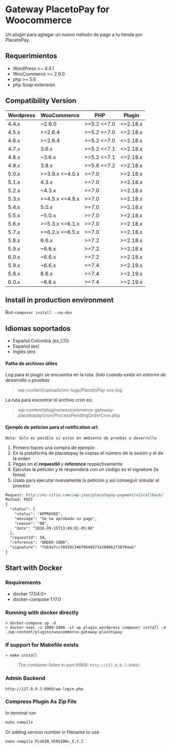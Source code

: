 # Gateway PlacetoPay for Woocommerce
Un plugin para agregar un nuevo método de pago a tu tienda por PlacetoPay.

## Requerimientos
- WordPress >= 4.4.1
- WooCommerce >= 2.6.0
- php >= 5.6
- php Soap extensión

## Compatibility Version

| Wordpress | WooCommerce     | PHP         | Plugin   |
|-----------|-----------------|-------------|----------|
| 4.4.x     | ~2.6.0          | >=5.2 <=7.0 | <=2.18.x |
| 4.5.x     | >=2.6.4         | >=5.2 <=7.0 | <=2.18.x |
| 4.6.x     | >=2.6.4         | >=5.2 <=7.0 | <=2.18.x |
| 4.7.x     | 3.6.x           | >=5.2 <=7.1 | <=2.18.x |
| 4.8.x     | ~3.6.x          | >=5.2 <=7.1 | <=2.18.x |
| 4.9.x     | 3.8.x           | >=5.6 <=7.2 | <=2.18.x |
| 5.0.x     | >=3.9.x <=4.0.x | >=7.0       | >=2.18.x |
| 5.1.x     | 4.3.x           | >=7.0       | >=2.18.x |
| 5.2.x     | ~4.3.x          | >=7.0       | >=2.18.x |
| 5.3.x     | >=4.5.x <=4.9.x | >=7.0       | >=2.18.x |
| 5.4.x     | 5.0.x           | >=7.0       | >=2.18.x |
| 5.5.x     | ~5.0.x          | >=7.0       | >=2.18.x |
| 5.6.x     | >=5.3.x <=6.1.x | >=7.0       | >=2.18.x |
| 5.7.x     | >=6.2.x <=6.5.x | >=7.0       | >=2.18.x |
| 5.8.x     | 6.6.x           | >=7.2       | >=2.18.x |
| 5.9.x     | ~6.6.x          | >=7.2       | >=2.18.x |
| 6.0.x     | ~6.6.x          | >=7.2       | >=2.18.x |
| 5.9.x     | ~6.6.x          | >=7.4       | >=2.19.x |
| 5.8.x     | 6.6.x           | >=7.4       | >=2.19.x |
| 6.0.x     | ~6.6.x          | >=7.4       | >=2.19.x |

## Install in production environment
Run `composer install --no-dev`

## Idiomas soportados
- Español Colombia (es_CO)
- Español (es)
- Inglés (en)


#### Paths de archivos útiles
Log para el plugin se encuentra en la ruta.
_Solo cuando estas en entorno de desarrollo o pruebas_
> wp-content/uploads/wc-logs/PlacetoPay-xxx.log

La ruta para encontrar el archivo cron es:
> wp-content/plugins/woocommerce-gateway-placetopay/cron/ProcessPendingOrderCron.php


#### Ejemplo de peticion para el notification url:

``Nota: Solo es posible si estas en ambiente de pruebas o desarrollo``

1. Primero haces una compra de ejemplo
2. En la plataforma de placetopay te copias el número de la sesión y el de la orden
3. Pegas en el **requestId** y **reference** respectivamente
4. Ejecutas la petición y te responderá con un código es el signature (la firma)
5. Usala para ejecutar nuevamente la petición y así conseguir simular el proceso

```rest
Request: http://mi-sitio.com//wp-json/placetopay-payment/v2/callback/
Method: POST
{
  "status": {
    "status": "APPROVED",
    "message": "Se ha aprobado su pago",
    "reason": "00",
    "date": "2016-09-15T13:49:01-05:00"
  },
  "requestId": 58,
  "reference": "ORDER-1000",
  "signature": "feb3e7cc76939c346f9640573a208662f30704ab"
}

```

## Start with Docker
### Requirements
- docker 17.04.0+
- docker-compose 1.17.0

### Running with docker directly
```
> docker-compose up -d
> docker exec -u 1000:1000 -it wp_plugin_wordpress composer install -d ./wp-content/plugins/woocommerce-gateway-placetopay
```

### If support for Makefile exists

```
> make install
```
> The container listen in port 6969: `http://127.0.0.1:6969/`

### Admin Backend

```
http://127.0.0.1:6969/wp-login.php
```

### Compress Plugin As Zip File

In terminal run

```bash
make compile
```

Or adding version number in filename to use

```bash
make compile PLUGIN_VERSION=_X.Y.Z
```

